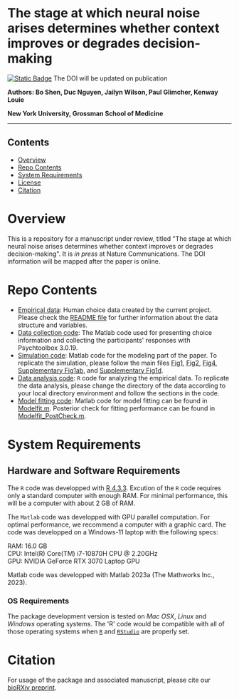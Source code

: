 # The stage at which neural noise arises determines whether context improves or degrades decision-making



[![Static Badge](https://img.shields.io/badge/bioRXiv-10.1101%2F2024.03.26.586597-red.svg?style=flat)](https://doi.org/10.1101/2024.03.26.586597) The DOI will be updated on publication


__Authors: Bo Shen, Duc Nguyen, Jailyn Wilson, Paul Glimcher, Kenway Louie__

__New York University, Grossman School of Medicine__

---

## Contents

- [Overview](#overview)
- [Repo Contents](#repo-contents)
- [System Requirements](#system-requirements)
- [License](./LICENSE)
- [Citation](#citation)

# Overview

This is a repository for a manuscript under review, titled "The stage at which neural noise arises determines whether context improves or degrades decision-making". It is *in press* at Nature Communications. The DOI information will be mapped after the paper is online.

# Repo Contents

- [Empirical data](./myData): Human choice data created by the current project. Please check the [README file](./myData/README.txt) for further information about the data structure and variables.
- [Data collection code](./DataCollectionCode): The Matlab code used for presenting choice information and collecting the participants' responses with Psychtoolbox 3.0.19.
- [Simulation code](./ModelSimulationCode): Matlab code for the modeling part of the paper. To replicate the simulation, please follow the main files [Fig1](./ModelSimulationCode/Fig1.m), [Fig2](./ModelSimulationCode/Fig2.m), [Fig4](./ModelSimulationCode/Fig4.m), [Supplementary Fig1ab](./ModelSimulationCode/SuppFig1ab.m), and [Supplementary Fig1d](./ModelSimulationCode/SuppFig1d.m).
- [Data analysis code](./BehavioralDataAnalysisCode.Rmd): `R` code for analyzing the empirical data. To replicate the data analysis, please change the directory of the data according to your local directory environment and follow the sections in the code.
- [Model fitting code](./ModelfitCode): Matlab code for model fitting can be found in [Modelfit.m](./ModelfitCode/ModelFit.m). Posterior check for fitting performance can be found in [Modelfit_PostCheck.m](./ModelfitCode/Modelfit_PostCheck.m).


# System Requirements

## Hardware and Software Requirements

The `R` code was developped with [R 4.3.3](https://www.r-project.org/#!). Excution of the `R` code requires only a standard computer with enough RAM. For minimal performance, this will be a computer with about 2 GB of RAM.

The `Matlab` code was developped with GPU parallel computation. For optimal performance, we recommend a computer with a graphic card. The code was developped on a Windows-11 laptop with the following specs:

RAM: 16.0 GB  
CPU: Intel(R) Core(TM) i7-10870H CPU @ 2.20GHz   
GPU: NVIDIA GeForce RTX 3070 Laptop GPU  

Matlab code was developped with Matlab 2023a (The Mathworks Inc., 2023).

### OS Requirements

The package development version is tested on *Mac OSX*, *Linux* and *Windows* operating systems. The 'R' code would be compatible with all of those operating systems when [`R`](https://www.r-project.org/#!) and [`RStudio`](https://posit.co/download/rstudio-desktop/) are properly set.

# Citation

For usage of the package and associated manuscript, please cite our [bioRXiv preprint](https://doi.org/10.1101/2024.03.26.586597).


